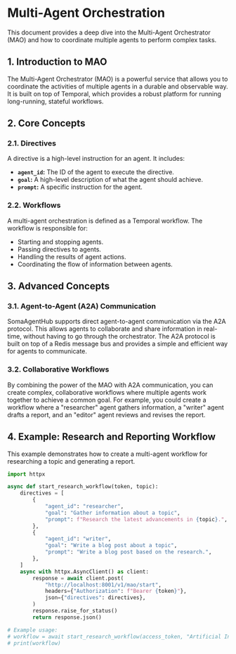# Multi-Agent Orchestration

This document provides a deep dive into the Multi-Agent Orchestrator (MAO) and how to coordinate multiple agents to perform complex tasks.

## 1. Introduction to MAO

The Multi-Agent Orchestrator (MAO) is a powerful service that allows you to coordinate the activities of multiple agents in a durable and observable way. It is built on top of Temporal, which provides a robust platform for running long-running, stateful workflows.

## 2. Core Concepts

### 2.1. Directives

A directive is a high-level instruction for an agent. It includes:

*   **`agent_id`:** The ID of the agent to execute the directive.
*   **`goal`:** A high-level description of what the agent should achieve.
*   **`prompt`:** A specific instruction for the agent.

### 2.2. Workflows

A multi-agent orchestration is defined as a Temporal workflow. The workflow is responsible for:

*   Starting and stopping agents.
*   Passing directives to agents.
*   Handling the results of agent actions.
*   Coordinating the flow of information between agents.

## 3. Advanced Concepts

### 3.1. Agent-to-Agent (A2A) Communication

SomaAgentHub supports direct agent-to-agent communication via the A2A protocol. This allows agents to collaborate and share information in real-time, without having to go through the orchestrator. The A2A protocol is built on top of a Redis message bus and provides a simple and efficient way for agents to communicate.

### 3.2. Collaborative Workflows

By combining the power of the MAO with A2A communication, you can create complex, collaborative workflows where multiple agents work together to achieve a common goal. For example, you could create a workflow where a "researcher" agent gathers information, a "writer" agent drafts a report, and an "editor" agent reviews and revises the report.

## 4. Example: Research and Reporting Workflow

This example demonstrates how to create a multi-agent workflow for researching a topic and generating a report.

```python
import httpx

async def start_research_workflow(token, topic):
    directives = [
        {
            "agent_id": "researcher",
            "goal": "Gather information about a topic",
            "prompt": f"Research the latest advancements in {topic}.",
        },
        {
            "agent_id": "writer",
            "goal": "Write a blog post about a topic",
            "prompt": "Write a blog post based on the research.",
        },
    ]
    async with httpx.AsyncClient() as client:
        response = await client.post(
            "http://localhost:8001/v1/mao/start",
            headers={"Authorization": f"Bearer {token}"},
            json={"directives": directives},
        )
        response.raise_for_status()
        return response.json()

# Example usage:
# workflow = await start_research_workflow(access_token, "Artificial Intelligence")
# print(workflow)
```
